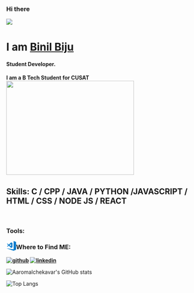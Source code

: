 ### Hi there 
<img src="https://raw.githubusercontent.com/MartinHeinz/MartinHeinz/master/wave.gif" width="30px"> 

# I am [Binil Biju](https://aaromalchekavar.github.io/Portfolio/)

#### Student Developer.
**I am a B Tech Student for CUSAT**
<img src="https://media.giphy.com/media/u2pmTWUi0MXjyrMaVj/giphy.gif" width="340" height="250">

## **Skills: C / CPP / JAVA / PYTHON /JAVASCRIPT / HTML / CSS / NODE JS / REACT**

<br />

### Tools:

<img align="left" alt="Visual Studio Code" width="26px" src="https://raw.githubusercontent.com/github/explore/80688e429a7d4ef2fca1e82350fe8e3517d3494d/topics/visual-studio-code/visual-studio-code.png" />

### Where to Find ME:

**[<img src="https://cdn.jsdelivr.net/npm/simple-icons@3.0.1/icons/github.svg" alt="github" height="40">](https://github.com/Aaromalchekavar) [<img src="https://cdn.jsdelivr.net/npm/simple-icons@3.0.1/icons/linkedin.svg" alt="linkedin" height="40">](https://www.linkedin.com/in/%F0%9D%95%AD%F0%9D%96%8E%F0%9D%96%93%F0%9D%96%8E%F0%9D%96%91-%F0%9D%95%AD%F0%9D%96%8E%F0%9D%96%8F%F0%9D%96%9A-60ab94187/)**

![Aaromalchekavar's GitHub stats](https://github-readme-stats.vercel.app/api?username=Aaromalchekavar&show_icons=true&theme=dark)

![Top Langs](https://github-readme-stats.vercel.app/api/top-langs/?username=Aaromalchekavar&layout=compact&theme=dark)
